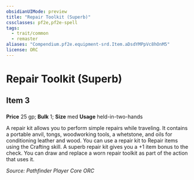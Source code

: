 ```yaml
---
obsidianUIMode: preview
title: "Repair Toolkit (Superb)"
cssclasses: pf2e,pf2e-spell
tags:
  - trait/common
  - remaster
aliases: "Compendium.pf2e.equipment-srd.Item.aDsdYMPpVc8hOnM5"
license: ORC
---
```

# Repair Toolkit (Superb)
## Item 3
### 


**Price** 25 gp; 
**Bulk** 1; **Size** med
**Usage** held-in-two-hands

A repair kit allows you to perform simple repairs while traveling. It contains a portable anvil, tongs, woodworking tools, a whetstone, and oils for conditioning leather and wood. You can use a repair kit to Repair items using the Crafting skill. A superb repair kit gives you a +1 item bonus to the check. You can draw and replace a worn repair toolkit as part of the action that uses it.

*Source: Pathfinder Player Core*
*ORC*